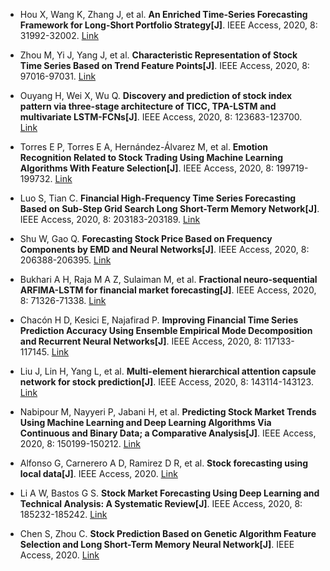 * Hou X, Wang K, Zhang J, et al. <b>An Enriched Time-Series Forecasting Framework for Long-Short Portfolio Strategy[J]</b>. IEEE Access, 2020, 8: 31992-32002. [Link](https://ieeexplore.ieee.org/abstract/document/8990150)

* Zhou M, Yi J, Yang J, et al. <b>Characteristic Representation of Stock Time Series Based on Trend Feature Points[J]</b>. IEEE Access, 2020, 8: 97016-97031. [Link](https://ieeexplore.ieee.org/abstract/document/9097308)

* Ouyang H, Wei X, Wu Q. <b>Discovery and prediction of stock index pattern via three-stage architecture of TICC, TPA-LSTM and multivariate LSTM-FCNs[J]</b>. IEEE Access, 2020, 8: 123683-123700. [Link](https://ieeexplore.ieee.org/abstract/document/9129692)

* Torres E P, Torres E A, Hernández-Álvarez M, et al. <b>Emotion Recognition Related to Stock Trading Using Machine Learning Algorithms With Feature Selection[J]</b>. IEEE Access, 2020, 8: 199719-199732. [Link](https://ieeexplore.ieee.org/abstract/document/9247095)

* Luo S, Tian C. <b>Financial High-Frequency Time Series Forecasting Based on Sub-Step Grid Search Long Short-Term Memory Network[J]</b>. IEEE Access, 2020, 8: 203183-203189. [Link](https://ieeexplore.ieee.org/abstract/document/9253637)

* Shu W, Gao Q. <b>Forecasting Stock Price Based on Frequency Components by EMD and Neural Networks[J]</b>. IEEE Access, 2020, 8: 206388-206395. [Link](https://ieeexplore.ieee.org/abstract/document/9257397)

* Bukhari A H, Raja M A Z, Sulaiman M, et al. <b>Fractional neuro-sequential ARFIMA-LSTM for financial market forecasting[J]</b>. IEEE Access, 2020, 8: 71326-71338. [Link](https://ieeexplore.ieee.org/abstract/document/9057460)

* Chacón H D, Kesici E, Najafirad P. <b>Improving Financial Time Series Prediction Accuracy Using Ensemble Empirical Mode Decomposition and Recurrent Neural Networks[J]</b>. IEEE Access, 2020, 8: 117133-117145. [Link](https://ieeexplore.ieee.org/abstract/document/9099274)

* Liu J, Lin H, Yang L, et al. <b>Multi-element hierarchical attention capsule network for stock prediction[J]</b>. IEEE Access, 2020, 8: 143114-143123. [Link](https://ieeexplore.ieee.org/abstract/document/9159584)

* Nabipour M, Nayyeri P, Jabani H, et al. <b>Predicting Stock Market Trends Using Machine Learning and Deep Learning Algorithms Via Continuous and Binary Data; a Comparative Analysis[J]</b>. IEEE Access, 2020, 8: 150199-150212. [Link](https://ieeexplore.ieee.org/abstract/document/9165760)

* Alfonso G, Carnerero A D, Ramirez D R, et al. <b>Stock forecasting using local data[J]</b>. IEEE Access, 2020. [Link](https://ieeexplore.ieee.org/abstract/document/9306750)

* Li A W, Bastos G S. <b>Stock Market Forecasting Using Deep Learning and Technical Analysis: A Systematic Review[J]</b>. IEEE Access, 2020, 8: 185232-185242. [Link](https://ieeexplore.ieee.org/abstract/document/9220868)

* Chen S, Zhou C. <b>Stock Prediction Based on Genetic Algorithm Feature Selection and Long Short-Term Memory Neural Network[J]</b>. IEEE Access, 2020. [Link](https://ieeexplore.ieee.org/abstract/document/9306838)
